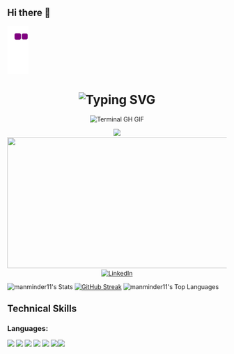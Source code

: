 ## Hi there 👋

<!--
**manminder11/manminder11** is a ✨ _special_ ✨ repository because its `README.md` (this file) appears on your GitHub profile.

Here are some ideas to get you started:

- 🔭 I’m currently working on ...
- 🌱 I’m currently learning ...
- 👯 I’m looking to collaborate on ...
- 🤔 I’m looking for help with ...
- 💬 Ask me about ...
- 📫 How to reach me: ...
- 😄 Pronouns: ...
- ⚡ Fun fact: ...


-->
![snake gif](https://github.com/manminder11/manminder11/blob/output/github-contribution-grid-snake.gif)



<div align="center">
    <h1><img src="https://readme-typing-svg.herokuapp.com?font=Jetbrains+mono&size=40&duration=3000&color=33FF33&center=true&vCenter=true&width=435&lines=Hey..+I'm+Manminder;This+is..;..my+Github..;" alt="Typing SVG"/></h1>
    <p><img src="termina-gh.gif" alt="Terminal GH GIF" /></p>
</div>


<div id="header" align="center">
  <img src="https://media.giphy.com/media/M9gbBd9nbDrOTu1Mqx/giphy.gif" width="100"/>
</div>

<div align="center">
  <img src="https://media.giphy.com/media/dWesBcTLavkZuG35MI/giphy.gif" width="600" height="300"/>
</div>

<div align="center">
    <!-- Replace href with your links -->
    <a href="https://www.linkedin.com/in/[https://www.linkedin.com/in/manminder-singh-6170842a7/]/">
        <img src="https://img.shields.io/badge/LinkedIn-0077B5?style=for-the-badge&logo=linkedin&logoColor=white" alt="LinkedIn"/>
    </a>
</div>




![manminder11's Stats](https://github-readme-stats.vercel.app/api?username=manminder11&theme=dark&show_icons=true&hide_border=false&count_private=true)
[![GitHub Streak](https://streak-stats.demolab.com?user=manminder11&theme=radical)](https://git.io/streak-stats)
![manminder11's Top Languages](https://github-readme-stats.vercel.app/api/top-langs/?username=manminder11&theme=dark&show_icons=true&hide_border=false&layout=compact)


## Technical Skills

### Languages:
<img src="https://cdn.jsdelivr.net/gh/devicons/devicon@latest/icons/csharp/csharp-original.svg" width=50px/> <img src="https://cdn.jsdelivr.net/gh/devicons/devicon@latest/icons/c/c-original.svg" width=50px/> <img src="https://cdn.jsdelivr.net/gh/devicons/devicon@latest/icons/python/python-original.svg" width=50px/> <img src="https://cdn.jsdelivr.net/gh/devicons/devicon@latest/icons/javascript/javascript-original.svg" width=50px/> <img src="https://cdn.jsdelivr.net/gh/devicons/devicon@latest/icons/html5/html5-original-wordmark.svg" width=50px/> <img src="https://cdn.jsdelivr.net/gh/devicons/devicon@latest/icons/css3/css3-original-wordmark.svg" width=50px/><img src = "https://user-images.githubusercontent.com/25181517/117201156-9a724800-adec-11eb-9a9d-3cd0f67da4bc.png">

















